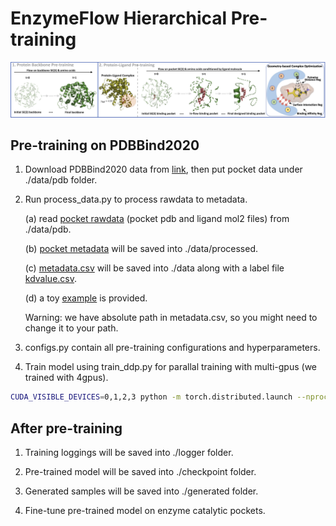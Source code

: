 # EnzymeFlow Hierarchical Pre-training

![pretrain](../image/pretrain.jpg)

## Pre-training on PDBBind2020

1. Download PDBBind2020 data from [link](https://www.pdbbind-plus.org.cn/download), then put pocket data under ./data/pdb folder.

2. Run process_data.py to process rawdata to metadata.

   (a) read [pocket rawdata](https://github.com/WillHua127/EnzymeFlow/tree/main/Pretrain/data/pdb) (pocket pdb and ligand mol2 files) from ./data/pdb.
   
   (b) [pocket metadata](https://github.com/WillHua127/EnzymeFlow/tree/main/Pretrain/data/processed) will be saved into ./data/processed.
   
   (c) [metadata.csv](https://github.com/WillHua127/EnzymeFlow/blob/main/Pretrain/data/metadata.csv) will be saved into ./data along with a label file [kdvalue.csv](https://github.com/WillHua127/EnzymeFlow/blob/main/Pretrain/data/kdvalue.csv).
   
   (d) a toy [example](https://github.com/WillHua127/EnzymeFlow/tree/main/Pretrain/data/pdb/6nvl) is provided.

   Warning: we have absolute path in metadata.csv, so you might need to change it to your path.

4. configs.py contain all pre-training configurations and hyperparameters.

5. Train model using train_ddp.py for parallal training with multi-gpus (we trained with 4gpus).
```bash
CUDA_VISIBLE_DEVICES=0,1,2,3 python -m torch.distributed.launch --nproc_per_node=4 train_ddp.py
```

## After pre-training

1. Training loggings will be saved into ./logger folder.

2. Pre-trained model will be saved into ./checkpoint folder.

3. Generated samples will be saved into ./generated folder.

4. Fine-tune pre-trained model on enzyme catalytic pockets.
